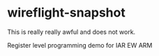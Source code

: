 # wireflight-snapshot
This is really really awful and does not work.

Register level programming demo for IAR EW ARM 
